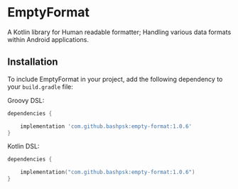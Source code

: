 # EmptyFormat

A Kotlin library for Human readable formatter; Handling various data formats within Android applications.

## Installation

To include EmptyFormat in your project, add the following dependency to your `build.gradle` file:

Groovy DSL:
```groovy
dependencies {

    implementation 'com.github.bashpsk:empty-format:1.0.6'
}
```
Kotlin DSL:
```kotlin
dependencies {

    implementation("com.github.bashpsk:empty-format:1.0.6")
}
```
